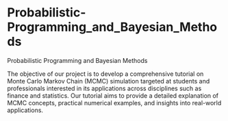 # Probabilistic-Programming_and_Bayesian_Methods
Probabilistic Programming and Bayesian Methods
 

The objective of our project is to develop a comprehensive tutorial on Monte Carlo Markov Chain (MCMC) simulation targeted at students and professionals interested in its applications across disciplines such as finance and statistics. Our tutorial aims to provide a detailed explanation of MCMC concepts, practical numerical examples, and insights into real-world applications. 
